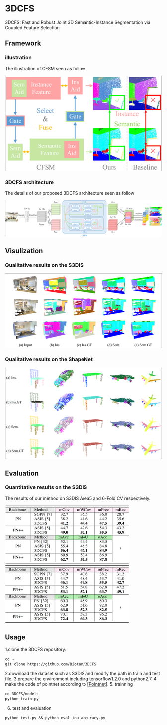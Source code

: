 # 3DCFS
3DCFS: Fast and Robust Joint 3D Semantic-Instance Segmentation via Coupled Feature Selection
## Framework
### illustration
The illustration of CFSM seen as follow

<img src="https://github.com/Biotan/3DCFS/blob/master/misc/f1.png" width="600"/>

### 3DCFS architecture
The details of our proposed 3DCFS architecture seen as follow

<img src="https://github.com/Biotan/3DCFS/blob/master/misc/f2.png"/>

## Visulization
### Qualitative results on the S3DIS

<img src="https://github.com/Biotan/3DCFS/blob/master/misc/f3.png"/>

### Qualitative results on the ShapeNet

<img src="https://github.com/Biotan/3DCFS/blob/master/misc/f4.png"/>

## Evaluation
### Quantitative results on the S3DIS
The results of our method on S3DIS Area5 and 6-Fold CV respectively.

<img src="https://github.com/Biotan/3DCFS/blob/master/misc/f5.png" width="400"/> <img src="https://github.com/Biotan/3DCFS/blob/master/misc/f6.png" width="400"/>

## Usage
1.clone the 3DCFS repository:  
```
cd ~
git clone https://github.com/Biotan/3DCFS
```
2.download the dataset such as S3DIS and modify the path in train and test file.
3.prepare the environment including tensorflow1.2.0 and python2.7.
4. make the code of pointnet according to [[Pointnet]](https://github.com/charlesq34/pointnet).
5. trainning
```
cd 3DCFS/models
python train.py
```
6. test and evaluation
```
python test.py && python eval_iou_accuracy.py
```
